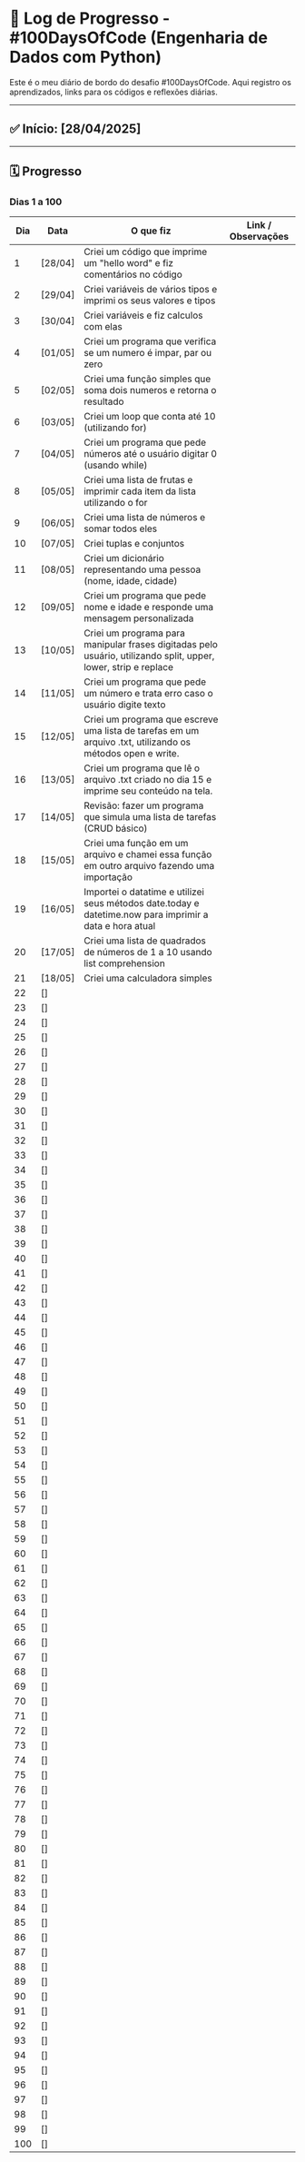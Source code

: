 # 📓 Log de Progresso - #100DaysOfCode (Engenharia de Dados com Python)

Este é o meu diário de bordo do desafio #100DaysOfCode. Aqui registro os aprendizados, links para os códigos e reflexões diárias.

---

## ✅ Início: [28/04/2025]

---

## 🗓️ Progresso

### Dias 1 a 100

| Dia | Data       | O que fiz                                                 | Link / Observações                   |
|-----|------------|-----------------------------------------------------------|--------------------------------------|
| 1   | [28/04]    | Criei um código que imprime um "hello word" e fiz comentários no código |                                      |
| 2   | [29/04]    | Criei variáveis de vários tipos e imprimi os seus valores e tipos       |                                      |
| 3   | [30/04]    | Criei variáveis e fiz calculos com elas  |                                      |
| 4   | [01/05]    | Criei um programa que verifica se um numero é impar, par ou zero |                                      |
| 5   | [02/05]    | Criei uma função simples que soma dois numeros e retorna o resultado |                                      |
| 6   | [03/05]    | Criei um loop que conta até 10 (utilizando for) |                                      |
| 7   | [04/05]    | Criei um programa que pede números até o usuário digitar 0 (usando while) |                                      |
| 8   | [05/05]    | Criei uma lista de frutas e imprimir cada item da lista utilizando o for |                                      |
| 9   | [06/05]    | Criei uma lista de números e somar todos eles |                                      |
| 10  | [07/05]    | Criei tuplas e conjuntos |                                      |
| 11  | [08/05]    | Criei um dicionário representando uma pessoa (nome, idade, cidade) |                                      |
| 12  | [09/05]    | Criei um programa que pede nome e idade e responde uma mensagem personalizada |                                  |
| 13  | [10/05]    | Criei um programa para manipular frases digitadas pelo usuário, utilizando split, upper, lower, strip e replace |     |
| 14  | [11/05]    | Criei um programa que pede um número e trata erro caso o usuário digite texto |                           |
| 15  | [12/05]    | Criei um programa que escreve uma lista de tarefas em um arquivo .txt, utilizando os métodos open e write. |     |
| 16  | [13/05]    | Criei um programa que lê o arquivo .txt criado no dia 15 e imprime seu conteúdo na tela. |                       |
| 17  | [14/05]    | Revisão: fazer um programa que simula uma lista de tarefas (CRUD básico) |                                      |
| 18  | [15/05]    | Criei uma função em um arquivo e chamei essa função em outro arquivo fazendo uma importação |              |
| 19  | [16/05]    | Importei o datatime e utilizei seus métodos date.today e datetime.now para imprimir a data e hora atual |                                      |
| 20  | [17/05]    | Criei uma lista de quadrados de números de 1 a 10 usando list comprehension |                                      |
| 21  | [18/05]    | Criei uma calculadora simples |                                      |
| 22  | []    |                                                           |                                      |
| 23  | []    |                                                           |                                      |
| 24  | []    |                                                           |                                      |
| 25  | []    |                                                           |                                      |
| 26  | []    |                                                           |                                      |
| 27  | []    |                                                           |                                      |
| 28  | []    |                                                           |                                      |
| 29  | []    |                                                           |                                      |
| 30  | []    |                                                           |                                      |
| 31  | []    |                                                           |                                      |
| 32  | []    |                                                           |                                      |
| 33  | []    |                                                           |                                      |
| 34  | []    |                                                           |                                      |
| 35  | []    |                                                           |                                      |
| 36  | []    |                                                           |                                      |
| 37  | []    |                                                           |                                      |
| 38  | []    |                                                           |                                      |
| 39  | []    |                                                           |                                      |
| 40  | []    |                                                           |                                      |
| 41  | []    |                                                           |                                      |
| 42  | []    |                                                           |                                      |
| 43  | []    |                                                           |                                      |
| 44  | []    |                                                           |                                      |
| 45  | []    |                                                           |                                      |
| 46  | []    |                                                           |                                      |
| 47  | []    |                                                           |                                      |
| 48  | []    |                                                           |                                      |
| 49  | []    |                                                           |                                      |
| 50  | []    |                                                           |                                      |
| 51  | []    |                                                           |                                      |
| 52  | []    |                                                           |                                      |
| 53  | []    |                                                           |                                      |
| 54  | []    |                                                           |                                      |
| 55  | []    |                                                           |                                      |
| 56  | []    |                                                           |                                      |
| 57  | []    |                                                           |                                      |
| 58  | []    |                                                           |                                      |
| 59  | []    |                                                           |                                      |
| 60  | []    |                                                           |                                      |
| 61  | []    |                                                           |                                      |
| 62  | []    |                                                           |                                      |
| 63  | []    |                                                           |                                      |
| 64  | []    |                                                           |                                      |
| 65  | []    |                                                           |                                      |
| 66  | []    |                                                           |                                      |
| 67  | []    |                                                           |                                      |
| 68  | []    |                                                           |                                      |
| 69  | []    |                                                           |                                      |
| 70  | []    |                                                           |                                      |
| 71  | []    |                                                           |                                      |
| 72  | []    |                                                           |                                      |
| 73  | []    |                                                           |                                      |
| 74  | []    |                                                           |                                      |
| 75  | []    |                                                           |                                      |
| 76  | []    |                                                           |                                      |
| 77  | []    |                                                           |                                      |
| 78  | []    |                                                           |                                      |
| 79  | []    |                                                           |                                      |
| 80  | []    |                                                           |                                      |
| 81  | []    |                                                           |                                      |
| 82  | []    |                                                           |                                      |
| 83  | []    |                                                           |                                      |
| 84  | []    |                                                           |                                      |
| 85  | []    |                                                           |                                      |
| 86  | []    |                                                           |                                      |
| 87  | []    |                                                           |                                      |
| 88  | []    |                                                           |                                      |
| 89  | []    |                                                           |                                      |
| 90  | []    |                                                           |                                      |
| 91  | []    |                                                           |                                      |
| 92  | []    |                                                           |                                      |
| 93  | []    |                                                           |                                      |
| 94  | []    |                                                           |                                      |
| 95  | []    |                                                           |                                      |
| 96  | []    |                                                           |                                      |
| 97  | []    |                                                           |                                      |
| 98  | []    |                                                           |                                      |
| 99  | []    |                                                           |                                      |
| 100 | []    |                                                           |                                      |

